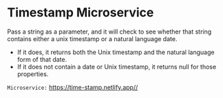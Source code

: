 # Timestamp Microservice

Pass a string as a parameter, and it will check to see whether that string contains either a unix timestamp or a natural language date.
- If it does, it returns both the Unix timestamp and the natural language form of that date.
- If it does not contain a date or Unix timestamp, it returns null for those properties.

 `Microservice:` https://time-stamp.netlify.app//

